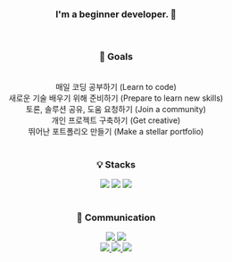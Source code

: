 <h3 align=center>I'm a beginner developer. 👋 </h3>
<br>
<div align=center>
  <h3>🎯 Goals</h3>
</div>
<br>
<div align=center>
매일 코딩 공부하기 (Learn to code)<br>
새로운 기술 배우기 위해 준비하기 (Prepare to learn new skills)<br>
토론, 솔루션 공유, 도움 요청하기 (Join a community)<br>
개인 프로젝트 구축하기 (Get creative)<br>
뛰어난 포트폴리오 만들기 (Make a stellar portfolio)<br>
</div>
<br>
<div align=center>
  <h3>💡 Stacks</h3>
</div>
<div align=center>
<img src="https://img.shields.io/badge/-HTML5-%23f75421?style=flat-square&logo=HTML5&logoColor=white"> 
<img src="https://img.shields.io/badge/-CSS3-%231462b0?style=flat-square&logo=CSS3&logoColor=white">
<img src="https://img.shields.io/badge/-JavaScript-%23F7DF1E?style=flat-square&logo=JavaScript&logoColor=white">
<br>
<br>
<div align=center>
  <h3>💛 Communication</h3>
</div>
<a href="https://github.com/wang-yurin" target="_blank"><img src="https://img.shields.io/badge/-GitHub-%23181717?style=flat-square&logo=GitHub&logoColor=white">
<a href="https://velog.io/@chic1994" target="_blank"><img src="https://img.shields.io/badge/-Velog-%2320C997?style=flat-square&logo=Velog&logoColor=white">
<br>
<a href="mailto:king_1994@naver.com" target="_blank"><img src="https://img.shields.io/badge/-Naver-%2303C75A?style=flat-square&logo=Naver&logoColor=white">
<a href="https://www.instagram.com/yuloverin" target="_blank"><img src="https://img.shields.io/badge/-Instagram-%23E4405F?style=flat-square&logo=Instagram&logoColor=white">
<a href="https://www.facebook.com/Wangyurin" target="_blank"><img src="https://img.shields.io/badge/-Facebook-%231877F2?style=flat-square&logo=Facebook&logoColor=white">
  
<br>
</div>

